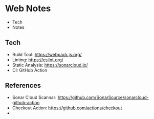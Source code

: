 # Web Notes
- Tech
- Notes


## Tech
- Build Tool: https://webpack.js.org/
- Linting: https://eslint.org/
- Static Analysis: https://sonarcloud.io/
- CI: GitHub Action

## References
- Sonar Cloud Scannar: https://github.com/SonarSource/sonarcloud-github-action
- Checkout Action: https://github.com/actions/checkout
- 
